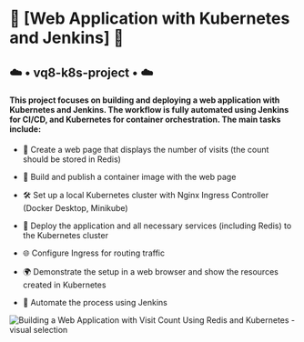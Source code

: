 # 🚀 [Web Application with Kubernetes and Jenkins] 🚀
## ☁️ • vq8-k8s-project • ☁️
#### This project focuses on building and deploying a web application with Kubernetes and Jenkins. The workflow is fully automated using Jenkins for CI/CD, and Kubernetes for container orchestration. The main tasks include:

- 🔢 Create a web page that displays the number of visits (the count should be stored in Redis)

- 🐳 Build and publish a container image with the web page

- 🛠️ Set up a local Kubernetes cluster with Nginx Ingress Controller (Docker Desktop, Minikube)

- 🚀 Deploy the application and all necessary services (including Redis) to the Kubernetes cluster

- 🌐 Configure Ingress for routing traffic

- 🌍 Demonstrate the setup in a web browser and show the resources created in Kubernetes

- 🔄 Automate the process using Jenkins

![Building a Web Application with Visit Count Using Redis and Kubernetes - visual selection](https://github.com/user-attachments/assets/57ab7005-aed8-4364-9080-24a325a198f5)
